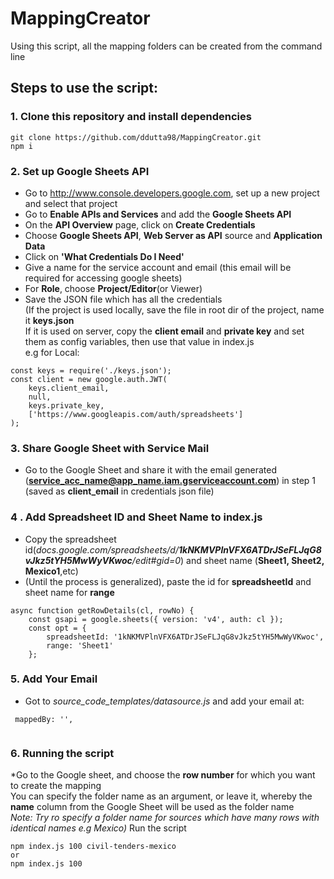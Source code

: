 # MappingCreator
Using this script, all the mapping folders can be created from the command line<br>
## Steps to use the script:
### 1. Clone this repository and install dependencies
```
git clone https://github.com/ddutta98/MappingCreator.git
npm i
```
### 2. Set up Google Sheets API <br>
* Go to http://www.console.developers.google.com, set up a new project and select that project<br>
* Go to **Enable APIs and Services** and add the **Google Sheets API**<br>
* On the **API Overview** page, click on **Create Credentials**<br>
* Choose **Google Sheets API**, **Web Server as API** source and **Application Data**<br>
* Click on **'What Credentials Do I Need'**<br>
* Give a name for the service account and email (this email will be required for accessing google sheets)<br>
* For **Role**, choose **Project/Editor**(or Viewer)<br>
* Save the JSON file which has all the credentials<br>
(If the project is used locally, save the file in root dir of the project, name it **keys.json**<br>
If it is used on server, copy the **client email** and **private key** and set them as config variables, then use that value in index.js<br>
e.g for Local:
```
const keys = require('./keys.json');
const client = new google.auth.JWT(
    keys.client_email,
    null,
    keys.private_key,
    ['https://www.googleapis.com/auth/spreadsheets']
);
```
### 3. Share Google Sheet with Service Mail
* Go to the Google Sheet and share it with the email generated (**service_acc_name@app_name.iam.gserviceaccount.com**) in step 1 (saved as **client_email** in credentials json file)

### 4 . Add Spreadsheet ID and Sheet Name to index.js
* Copy the spreadsheet id(*docs.google.com/spreadsheets/d/**1kNKMVPlnVFX6ATDrJSeFLJqG8vJkz5tYH5MwWyVKwoc**/edit#gid=0*) and sheet name (**Sheet1, Sheet2, Mexico1**,etc)
* (Until the process is generalized), paste the id for **spreadsheetId** and sheet name for **range** 
```
async function getRowDetails(cl, rowNo) {
    const gsapi = google.sheets({ version: 'v4', auth: cl });
    const opt = {
        spreadsheetId: '1kNKMVPlnVFX6ATDrJSeFLJqG8vJkz5tYH5MwWyVKwoc',
        range: 'Sheet1'
    };
```

### 5. Add Your Email
* Got to *source_code_templates/datasource.js* and add your email at:
```
 mappedBy: '',
 
```
### 6. Running the script
*Go to the Google sheet, and choose the **row number** for which you want to create the mapping <br>
You can specify the folder name as an argument, or leave it, whereby the **name** column from the Google Sheet will be used as the folder name<br>
*Note: Try ro specify a folder name for sources which have many rows with identical names e.g Mexico)*
Run the script
```
npm index.js 100 civil-tenders-mexico
or
npm index.js 100
```
